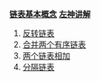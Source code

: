 **[链表基本概念](https://zh.wikipedia.org/wiki/%E9%93%BE%E8%A1%A8)**
**[左神讲解](https://www.bilibili.com/video/BV1N94y1C7az?spm_id_from=333.1387.collection.video_card.click)**

1. [反转链表](https://leetcode.cn/problems/reverse-linked-list)
2. [合并两个有序链表](https://leetcode.cn/problems/merge-two-sorted-lists)
3. [两个链表相加](https://leetcode.cn/problems/add-two-numberss)
4. [分隔链表](https://leetcode.cn/problems/partition-list)